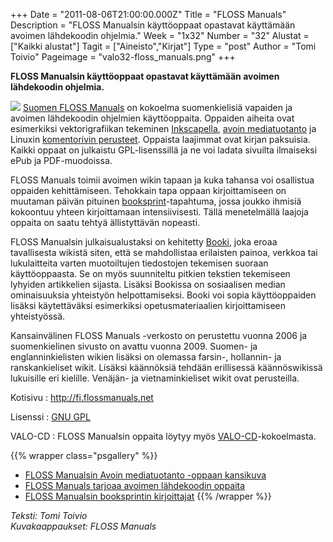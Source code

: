 +++
Date = "2011-08-06T21:00:00.000Z"
Title = "FLOSS Manuals"
Description = "FLOSS Manualsin käyttöoppaat opastavat käyttämään avoimen lähdekoodin ohjelmia."
Week = "1x32"
Number = "32"
Alustat = ["Kaikki alustat"]
Tagit = ["Aineisto","Kirjat"]
Type = "post"
Author = "Tomi Toivio"
Pageimage = "valo32-floss_manuals.png"
+++


**FLOSS Manualsin käyttöoppaat opastavat käyttämään avoimen lähdekoodin
ohjelmia.**

![ ](/images/valo32-floss_manuals.png "fig:valo32-floss_manuals.png") [Suomen
FLOSS Manuals](http://fi.flossmanuals.net/) on kokoelma suomenkielisiä
vapaiden ja avoimen lähdekoodin ohjelmien käyttöoppaita. Oppaiden
aiheita ovat esimerkiksi vektorigrafiikan tekeminen
[Inkscapella](http://fi.flossmanuals.net/inkscape/index), [avoin
mediatuotanto](http://fi.flossmanuals.net/avoin-mediatuotanto/index) ja
Linuxin [komentorivin
perusteet](http://fi.flossmanuals.net/komentorivin-perusteet/index).
Oppaista laajimmat ovat kirjan paksuisia. Kaikki oppaat on julkaistu
GPL-lisenssillä ja ne voi ladata sivuilta ilmaiseksi ePub ja
PDF-muodoissa.

FLOSS Manuals toimii avoimen wikin tapaan ja kuka tahansa voi osallistua
oppaiden kehittämiseen. Tehokkain tapa oppaan kirjoittamiseen on
muutaman päivän pituinen
[booksprint](http://fi.flossmanuals.net/kirjapyrahdys/index)-tapahtuma,
jossa joukko ihmisiä kokoontuu yhteen kirjoittamaan intensiivisesti.
Tällä menetelmällä laajoja oppaita on saatu tehtyä ällistyttävän
nopeasti.

FLOSS Manualsin julkaisualustaksi on kehitetty
[Booki](http://fi-new.flossmanuals.net/booki/index), joka eroaa
tavallisesta wikistä siten, että se mahdollistaa erilaisten painoa,
verkkoa tai lukulaitteita varten muotoiltujen tiedostojen tekemisen
suoraan käyttöoppaasta. Se on myös suunniteltu pitkien tekstien
tekemiseen lyhyiden artikkelien sijasta. Lisäksi Bookissa on sosiaalisen
median ominaisuuksia yhteistyön helpottamiseksi. Booki voi sopia
käyttöoppaiden lisäksi käytettäväksi esimerkiksi opetusmateriaalien
kirjoittamiseen yhteistyössä.

Kansainvälinen FLOSS Manuals -verkosto on perustettu vuonna 2006 ja
suomenkielinen sivusto on avattu vuonna 2009. Suomen- ja
englanninkielisten wikien lisäksi on olemassa farsin-, hollannin- ja
ranskankieliset wikit. Lisäksi käännöksiä tehdään erillisessä
käännöswikissä lukuisille eri kielille. Venäjän- ja vietnaminkieliset
wikit ovat perusteilla.

Kotisivu
:   <http://fi.flossmanuals.net>

Lisenssi
:   [GNU GPL](GNU_GPL)

VALO-CD
:   FLOSS Manualsin oppaita löytyy myös
    [VALO-CD](http://www.valo-cd.fi/)-kokoelmasta.

{{% wrapper class="psgallery" %}}
- [FLOSS Manualsin Avoin mediatuotanto -oppaan kansikuva](/images/FM_mediatuotanto.png)
- [FLOSS Manuals tarjoaa avoimen lähdekoodin oppaita](/images/FM_etusivu.png)
- [FLOSS Manualsin booksprintin kirjoittajat](/images/FM_booksprint.png)
{{% /wrapper %}}

*Teksti: Tomi Toivio* <br />
*Kuvakaappaukset: FLOSS Manuals*

